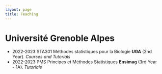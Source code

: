 ```yaml
---
layout: page
title: Teaching
---
```


# Université Grenoble Alpes
- 2022-2023 STA301 Méthodes statistiques pour la Biologie **UGA** (2nd Year). *Courses and Tutorials*
- 2022-2023 PMS Principes et Méthodes Statistiques **Ensimag** (3rd Year - 1A). *Tutorials*
